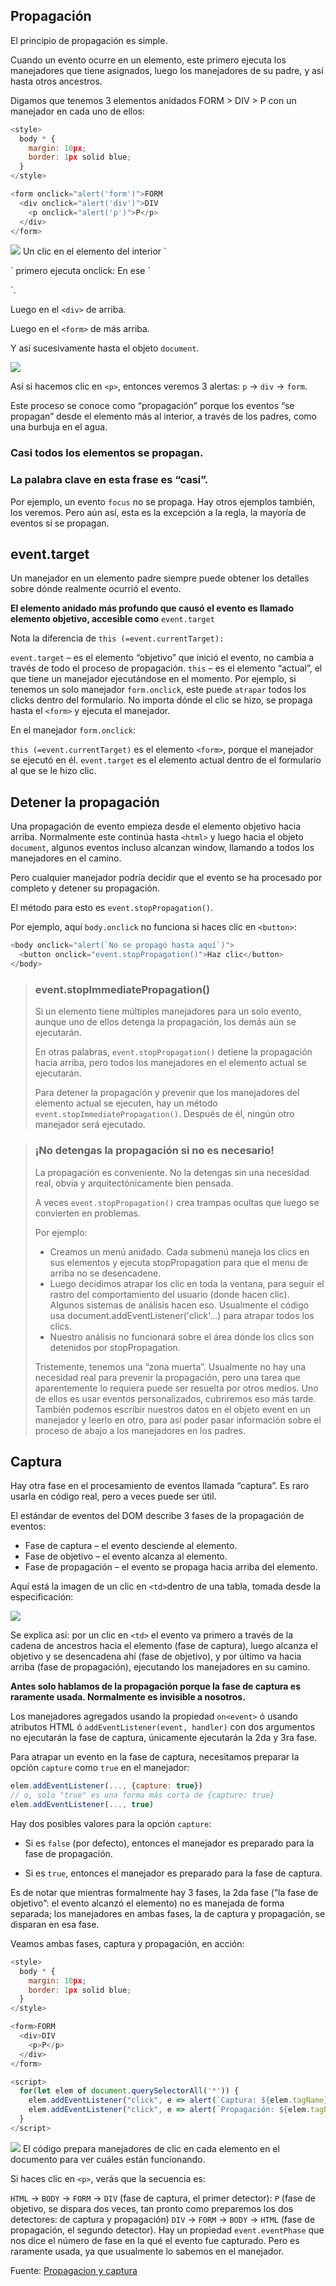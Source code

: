 ## Propagación
El principio de propagación es simple.

Cuando un evento ocurre en un elemento, este primero ejecuta los manejadores que tiene asignados, luego los manejadores de su padre, y así hasta otros ancestros.

Digamos que tenemos 3 elementos anidados FORM > DIV > P con un manejador en cada uno de ellos:
```js
<style>
  body * {
    margin: 10px;
    border: 1px solid blue;
  }
</style>

<form onclick="alert('form')">FORM
  <div onclick="alert('div')">DIV
    <p onclick="alert('p')">P</p>
  </div>
</form>
```
<img src="Diagrama.png">
Un clic en el elemento del interior `<p>` primero ejecuta onclick:
En ese `<p>`.

Luego en el `<div>` de arriba.

Luego en el `<form>` de más arriba.

Y así sucesivamente hasta el objeto `document`.

<img src="Diagrama2.png">

Así si hacemos clic en `<p>`, entonces veremos 3 alertas: `p` → `div` → `form`.

Este proceso se conoce como “propagación” porque los eventos “se propagan” desde el elemento más al interior, a través de los padres, como una burbuja en el agua.

### Casi todos los elementos se propagan.
### La palabra clave en esta frase es “casi”.

Por ejemplo, un evento `focus` no se propaga. Hay otros ejemplos también, los veremos. Pero aún así, esta es la excepción a la regla, la mayoría de eventos sí se propagan.

## event.target
Un manejador en un elemento padre siempre puede obtener los detalles sobre dónde realmente ocurrió el evento.

**El elemento anidado más profundo que causó el evento es llamado elemento objetivo, accesible como** `event.target`

Nota la diferencia de `this (=event.currentTarget):`

`event.target` – es el elemento “objetivo” que inició el evento, no cambia a través de todo el proceso de propagación.
`this` – es el elemento “actual”, el que tiene un manejador ejecutándose en el momento.
Por ejemplo, si tenemos un solo manejador `form.onclick`, este puede `atrapar` todos los clicks dentro del formulario. No importa dónde el clic se hizo, se propaga hasta el `<form>` y ejecuta el manejador.

En el manejador `form.onclick`:

`this (=event.currentTarget)` es el elemento `<form>`, porque el manejador se ejecutó en él.
`event.target` es el elemento actual dentro de el formulario al que se le hizo clic.

## Detener la propagación
Una propagación de evento empieza desde el elemento objetivo hacia arriba. Normalmente este continúa hasta `<html>` y luego hacia el objeto `document`, algunos eventos incluso alcanzan window, llamando a todos los manejadores en el camino.

Pero cualquier manejador podría decidir que el evento se ha procesado por completo y detener su propagación.

El método para esto es `event.stopPropagation()`.

Por ejemplo, aquí `body.onclick` no funciona si haces clic en `<button>`:

```js
<body onclick="alert(`No se propagó hasta aquí`)">
  <button onclick="event.stopPropagation()">Haz clic</button>
</body>
```
>### event.stopImmediatePropagation()
>Si un elemento tiene múltiples manejadores para un solo evento, aunque uno de ellos detenga la propagación, los demás aún se ejecutarán.
>
>En otras palabras, `event.stopPropagation()` detiene la propagación hacia arriba, pero todos los manejadores en el elemento actual se ejecutarán.
>
>Para detener la propagación y prevenir que los manejadores del elemento actual se ejecuten, hay un método `event.stopImmediatePropagation()`. Después de él, ningún otro manejador será ejecutado.

>### ¡No detengas la propagación si no es necesario!
>La propagación es conveniente. No la detengas sin una necesidad real, obvia y arquitectónicamente bien pensada.
>
>A veces `event.stopPropagation()` crea trampas ocultas que luego se convierten en problemas.
>
>Por ejemplo:
>
><ul>
><li>Creamos un menú anidado. Cada submenú maneja los clics en sus elementos y ejecuta stopPropagation para que el menu de arriba no se desencadene.</li>
><li>Luego decidimos atrapar los clic en toda la ventana, para seguir el rastro del comportamiento del usuario (donde hacen clic). Algunos sistemas de análisis hacen eso. Usualmente el código usa document.addEventListener('click'…) para atrapar todos los clics.</li>
><li>Nuestro análisis no funcionará sobre el área dónde los clics son detenidos por stopPropagation.</li>
></ul>
>Tristemente, tenemos una “zona muerta”.
>Usualmente no hay una necesidad real para prevenir la propagación, pero una tarea que aparentemente lo requiera puede ser resuelta por otros medios. Uno de ellos es usar eventos personalizados, cubriremos eso más tarde. También podemos escribir nuestros datos en el objeto event en un manejador y leerlo en otro, para así poder pasar información sobre el proceso de abajo a los manejadores en los padres.

## Captura
Hay otra fase en el procesamiento de eventos llamada “captura”. Es raro usarla en código real, pero a veces puede ser útil.

El estándar de eventos del DOM describe 3 fases de la propagación de eventos:
<ul>
<li>Fase de captura – el evento desciende al elemento.</li>
<li>Fase de objetivo – el evento alcanza al elemento.</li>
<li>Fase de propagación – el evento se propaga hacia arriba del elemento.</li>
</ul>

Aquí está la imagen de un clic en `<td>`dentro de una tabla, tomada desde la especificación:

<img src="Diagrama3.png">

Se explica así: por un clic en `<td>` el evento va primero a través de la cadena de ancestros hacia el elemento (fase de captura), luego alcanza el objetivo y se desencadena ahí (fase de objetivo), y por último va hacia arriba (fase de propagación), ejecutando los manejadores en su camino.

**Antes solo hablamos de la propagación porque la fase de captura es raramente usada. Normalmente es invisible a nosotros.**

Los manejadores agregados usando la propiedad `on<event>` ó usando atributos HTML ó `addEventListener(event, handler)` con dos argumentos no ejecutarán la fase de captura, únicamente ejecutarán la 2da y 3ra fase.

Para atrapar un evento en la fase de captura, necesitamos preparar la opción `capture` como `true` en el manejador:

```js
elem.addEventListener(..., {capture: true})
// o, solo "true" es una forma más corta de {capture: true}
elem.addEventListener(..., true)
```

Hay dos posibles valores para la opción `capture`:
<ul>
<li>

Si es `false` (por defecto), entonces el manejador es preparado para la fase de propagación.</li>
<li>

Si es `true`, entonces el manejador es preparado para la fase de captura.</li>

</ul>

Es de notar que mientras formalmente hay 3 fases, la 2da fase (“la fase de objetivo”: el evento alcanzó el elemento) no es manejada de forma separada; los manejadores en ambas fases, la de captura y propagación, se disparan en esa fase.

Veamos ambas fases, captura y propagación, en acción:
```js
<style>
  body * {
    margin: 10px;
    border: 1px solid blue;
  }
</style>

<form>FORM
  <div>DIV
    <p>P</p>
  </div>
</form>

<script>
  for(let elem of document.querySelectorAll('*')) {
    elem.addEventListener("click", e => alert(`Captura: ${elem.tagName}`), true);
    elem.addEventListener("click", e => alert(`Propagación: ${elem.tagName}`));
  }
</script>
```
<img src="Diagrama4.png">
El código prepara manejadores de clic en cada elemento en el documento para ver cuáles están funcionando.

Si haces clic en `<p>`, verás que la secuencia es:

`HTML` → `BODY` → `FORM` → `DIV` (fase de captura, el primer detector):
`P` (fase de objetivo, se dispara dos veces, tan pronto como preparemos los dos detectores: de captura y propagación)
`DIV` → `FORM` → `BODY` → `HTML` (fase de propagación, el segundo detector).
Hay un propiedad `event.eventPhase` que nos dice el número de fase en la qué el evento fue capturado. Pero es raramente usada, ya que usualmente lo sabemos en el manejador.

Fuente:
<a href="https://es.javascript.info/bubbling-and-capturing">Propagacion y captura </a>